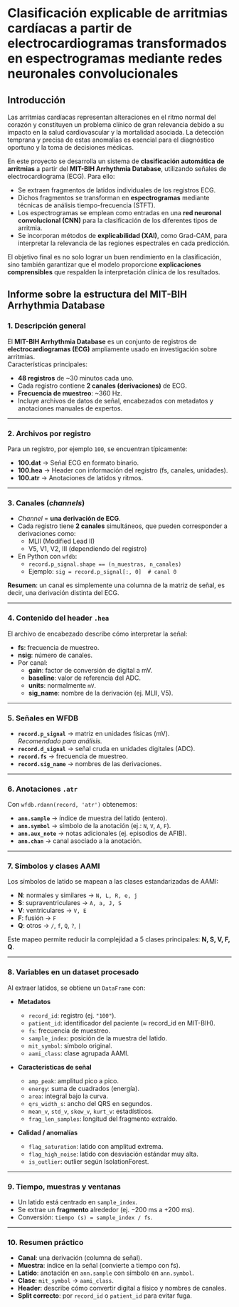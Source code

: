 # Clasificación explicable de arritmias cardíacas a partir de electrocardiogramas transformados en espectrogramas mediante redes neuronales convolucionales

## Introducción

Las arritmias cardíacas representan alteraciones en el ritmo normal del corazón y constituyen un problema clínico de gran relevancia debido a su impacto en la salud cardiovascular y la mortalidad asociada. La detección temprana y precisa de estas anomalías es esencial para el diagnóstico oportuno y la toma de decisiones médicas.

En este proyecto se desarrolla un sistema de **clasificación automática de arritmias** a partir del **MIT-BIH Arrhythmia Database**, utilizando señales de electrocardiograma (ECG). Para ello:

- Se extraen fragmentos de latidos individuales de los registros ECG.
- Dichos fragmentos se transforman en **espectrogramas** mediante técnicas de análisis tiempo-frecuencia (STFT).
- Los espectrogramas se emplean como entradas en una **red neuronal convolucional (CNN)** para la clasificación de los diferentes tipos de arritmia.
- Se incorporan métodos de **explicabilidad (XAI)**, como Grad-CAM, para interpretar la relevancia de las regiones espectrales en cada predicción.

El objetivo final es no solo lograr un buen rendimiento en la clasificación, sino también garantizar que el modelo proporcione **explicaciones comprensibles** que respalden la interpretación clínica de los resultados.

## Informe sobre la estructura del MIT-BIH Arrhythmia Database

### 1. Descripción general
El **MIT-BIH Arrhythmia Database** es un conjunto de registros de **electrocardiogramas (ECG)** ampliamente usado en investigación sobre arritmias.  
Características principales:
- **48 registros** de ~30 minutos cada uno.
- Cada registro contiene **2 canales (derivaciones)** de ECG.
- **Frecuencia de muestreo**: ~360 Hz.
- Incluye archivos de datos de señal, encabezados con metadatos y anotaciones manuales de expertos.

---

### 2. Archivos por registro
Para un registro, por ejemplo `100`, se encuentran típicamente:
- **100.dat** → Señal ECG en formato binario.
- **100.hea** → Header con información del registro (fs, canales, unidades).
- **100.atr** → Anotaciones de latidos y ritmos.

---

### 3. Canales (*channels*)
- *Channel* = **una derivación de ECG**.
- Cada registro tiene **2 canales** simultáneos, que pueden corresponder a derivaciones como:
  - MLII (Modified Lead II)
  - V5, V1, V2, III (dependiendo del registro)
- En Python con `wfdb`:
  - `record.p_signal.shape == (n_muestras, n_canales)`
  - Ejemplo: `sig = record.p_signal[:, 0]  # canal 0`

**Resumen**: un canal es simplemente una columna de la matriz de señal, es decir, una derivación distinta del ECG.

---

### 4. Contenido del header `.hea`
El archivo de encabezado describe cómo interpretar la señal:
- **fs**: frecuencia de muestreo.
- **nsig**: número de canales.
- Por canal:
  - **gain**: factor de conversión de digital a mV.
  - **baseline**: valor de referencia del ADC.
  - **units**: normalmente `mV`.
  - **sig_name**: nombre de la derivación (ej. MLII, V5).

---

### 5. Señales en WFDB
- **`record.p_signal`** → matriz en unidades físicas (mV).  
  *Recomendado para análisis.*
- **`record.d_signal`** → señal cruda en unidades digitales (ADC).
- **`record.fs`** → frecuencia de muestreo.
- **`record.sig_name`** → nombres de las derivaciones.

---

### 6. Anotaciones `.atr`
Con `wfdb.rdann(record, 'atr')` obtenemos:
- **`ann.sample`** → índice de muestra del latido (entero).
- **`ann.symbol`** → símbolo de la anotación (ej.: `N`, `V`, `A`, `F`).
- **`ann.aux_note`** → notas adicionales (ej. episodios de AFIB).
- **`ann.chan`** → canal asociado a la anotación.

---

### 7. Símbolos y clases AAMI
Los símbolos de latido se mapean a las clases estandarizadas de AAMI:

- **N**: normales y similares → `N, L, R, e, j`
- **S**: supraventriculares → `A, a, J, S`
- **V**: ventriculares → `V, E`
- **F**: fusión → `F`
- **Q**: otros → `/`, `f`, `Q`, `?`, `|`

Este mapeo permite reducir la complejidad a 5 clases principales: **N, S, V, F, Q**.

---

### 8. Variables en un dataset procesado
Al extraer latidos, se obtiene un `DataFrame` con:
- **Metadatos**
  - `record_id`: registro (ej. `"100"`).
  - `patient_id`: identificador del paciente (≈ record_id en MIT-BIH).
  - `fs`: frecuencia de muestreo.
  - `sample_index`: posición de la muestra del latido.
  - `mit_symbol`: símbolo original.
  - `aami_class`: clase agrupada AAMI.

- **Características de señal**
  - `amp_peak`: amplitud pico a pico.
  - `energy`: suma de cuadrados (energía).
  - `area`: integral bajo la curva.
  - `qrs_width_s`: ancho del QRS en segundos.
  - `mean_v`, `std_v`, `skew_v`, `kurt_v`: estadísticos.
  - `frag_len_samples`: longitud del fragmento extraído.

- **Calidad / anomalías**
  - `flag_saturation`: latido con amplitud extrema.
  - `flag_high_noise`: latido con desviación estándar muy alta.
  - `is_outlier`: outlier según IsolationForest.

---

### 9. Tiempo, muestras y ventanas
- Un latido está centrado en `sample_index`.
- Se extrae un **fragmento** alrededor (ej. −200 ms a +200 ms).
- Conversión: `tiempo (s) = sample_index / fs`.

---

### 10. Resumen práctico
- **Canal**: una derivación (columna de señal).
- **Muestra**: índice en la señal (convierte a tiempo con fs).
- **Latido**: anotación en `ann.sample` con símbolo en `ann.symbol`.
- **Clase**: `mit_symbol` → `aami_class`.
- **Header**: describe cómo convertir digital a físico y nombres de canales.
- **Split correcto**: por `record_id` o `patient_id` para evitar fuga.